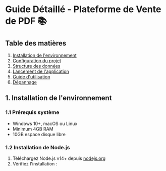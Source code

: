 # Guide Détaillé - Plateforme de Vente de PDF 📚

## Table des matières
1. [Installation de l'environnement](#1-installation-de-lenvironnement)
2. [Configuration du projet](#2-configuration-du-projet)
3. [Structure des données](#3-structure-des-données)
4. [Lancement de l'application](#4-lancement-de-lapplication)
5. [Guide d'utilisation](#5-guide-dutilisation)
6. [Dépannage](#6-dépannage)

## 1. Installation de l'environnement

### 1.1 Prérequis système
- Windows 10+, macOS ou Linux
- Minimum 4GB RAM
- 10GB espace disque libre

### 1.2 Installation de Node.js
1. Téléchargez Node.js v14+ depuis [nodejs.org](https://nodejs.org)
2. Vérifiez l'installation :